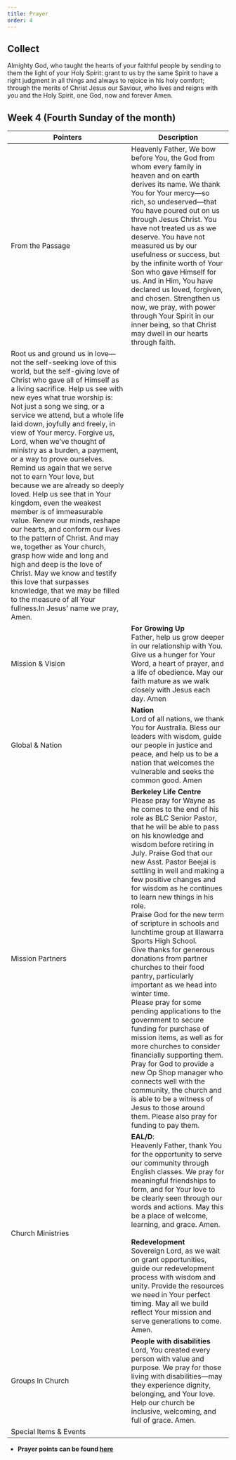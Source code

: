 ```yaml
---
title: Prayer
order: 4
---
```


## Collect
Almighty God, who taught the hearts of your faithful people by sending to them the light of your Holy Spirit: grant to us by the same Spirit to have a right judgment in all things and always to rejoice in his holy comfort; through the merits of Christ Jesus our Saviour, who lives and reigns with you and the Holy Spirit, one God, now and forever Amen.


## Week 4 (Fourth Sunday of the month)

| Pointers | Description |
| --- | --- |
| From the Passage | Heavenly Father, We bow before You, the God from whom every family in heaven and on earth derives its name. We thank You for Your mercy—so rich, so undeserved—that You have poured out on us through Jesus Christ. You have not treated us as we deserve. You have not measured us by our usefulness or success, but by the infinite worth of Your Son who gave Himself for us. And in Him, You have declared us loved, forgiven, and chosen. Strengthen us now, we pray, with power through Your Spirit in our inner being, so that Christ may dwell in our hearts through faith.
 Root us and ground us in love—not the self-seeking love of this world, but the self-giving love of Christ who gave all of Himself as a living sacrifice. Help us see with new eyes what true worship is: Not just a song we sing, or a service we attend, but a whole life laid down, joyfully and freely, in view of Your mercy. Forgive us, Lord, when we’ve thought of ministry as a burden, a payment, or a way to prove ourselves. Remind us again that we serve not to earn Your love, but because we are already so deeply loved. Help us see that in Your kingdom, even the weakest member is of immeasurable value. Renew our minds, reshape our hearts, and conform our lives to the pattern of Christ. And may we, together as Your church, grasp how wide and long and high and deep is the love of Christ. May we know and testify this love that surpasses knowledge, that we may be filled to the measure of all Your fullness.In Jesus' name we pray, Amen. |
| Mission & Vision | **For Growing Up**<br>Father, help us grow deeper in our relationship with You. Give us a hunger for Your Word, a heart of prayer, and a life of obedience. May our faith mature as we walk closely with Jesus each day. Amen | 
| Global & Nation | **Nation**<br>Lord of all nations, we thank You for Australia. Bless our leaders with wisdom, guide our people in justice and peace, and help us to be a nation that welcomes the vulnerable and seeks the common good. Amen |
| Mission Partners  | **Berkeley Life Centre**<br>Please pray for Wayne as he comes to the end of his role as BLC Senior Pastor, that he will be able to pass on his knowledge and wisdom before retiring in July. Praise God that our new Asst. Pastor Beejai is settling in well and making a few positive changes and for wisdom as he continues to learn new things in his role.<br>Praise God for the new term of scripture in schools and lunchtime group at Illawarra Sports High School.<br>Give thanks for generous donations from partner churches to their food pantry, particularly important as we head into winter time. <br>Please pray for some pending applications to the government to secure funding for purchase of mission items, as well as for more churches to consider financially supporting them. <br>Pray for God to provide a new Op Shop manager who connects well with the community, the church and is able to be a witness of Jesus to those around them. Please also pray for funding to pay them.|
| Church Ministries | **EAL/D**:<br>Heavenly Father, thank You for the opportunity to serve our community through English classes. We pray for meaningful friendships to form, and for Your love to be clearly seen through our words and actions. May this be a place of welcome, learning, and grace. Amen.<br><br>**Redevelopment**<br>Sovereign Lord, as we wait on grant opportunities, guide our redevelopment process with wisdom and unity. Provide the resources we need in Your perfect timing. May all we build reflect Your mission and serve generations to come. Amen. |
| Groups In Church| **People with disabilities**<br>Lord, You created every person with value and purpose. We pray for those living with disabilities—may they experience dignity, belonging, and Your love. Help our church be inclusive, welcoming, and full of grace. Amen.|
| Special Items & Events |  |


- **Prayer points can be found [here](https://stgeorgeshurstville.org.au/prayer)**
